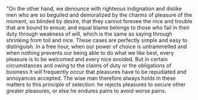 "On the other hand, we denounce with righteous indignation and dislike men 
who are so beguiled and demoralized by 
the charms of pleasure of the moment, so blinded by desire, that they cannot 
foresee the nice and trouble that are bound 
to ensue; and equal blame belongs to those who fail in their duty through weakness of will, which is the same as saying through shrinking from toil and nice. 
These cases are perfectly simple and easy to distinguish. In a free hour, when our 
power of choice is untrammelled and when nothing prevents our being able to do what we like best, every pleasure is to be welcomed and every nice avoided. 
But in certain circumstances and owing to the claims of duty or the obligations of business it will frequently occur that pleasures have to be repudiated and annoyances accepted. 
The wise man therefore always holds in these matters to this principle of selection: 
he rejects pleasures to secure other greater pleasures, or else he endures pains to avoid
 worse pains.